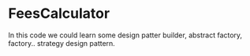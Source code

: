 # FeesCalculator
In this code we could learn some design patter builder, abstract factory, factory.. strategy design pattern. 
